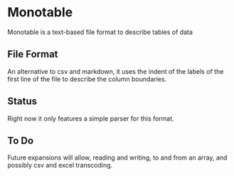 # Monotable

Monotable is a text-based file format to describe tables of data

## File Format

An alternative to csv and markdown, it uses the indent of the labels of the
first line of the file to describe the column boundaries.

## Status

Right now it only features a simple parser for this format.

## To Do

Future expansions will allow, reading and writing, to and from an array, and
possibly csv and excel transcoding.
